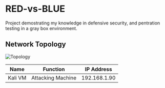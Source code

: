 # RED-vs-BLUE
Project demostrating my knowledge in defensive security, and pentration testing in a gray box environment.
## Network Topology
![Topology](Images/red-team-env)

| Name | Function | IP Address |
| -------- | --------| --------- |
| Kali VM  | Attacking Machine | 192.168.1.90 |
